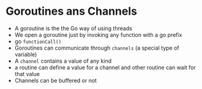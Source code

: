 # Goroutines ans Channels

- A goroutine is the the Go way of using threads
- We open a goroutine just by invoking any function with a go prefix
- go `functionCall()`
- Goroutines can communicate through `channels` (a special type of variable)
- A `channel` contains a value of any kind
- a routine can define a value for a channel and other routine can wait for that value
- Channels can be buffered or not
